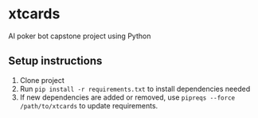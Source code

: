 # xtcards
AI poker bot capstone project using Python

## Setup instructions
1. Clone project
2. Run `pip install -r requirements.txt` to install dependencies needed
3. If new dependencies are added or removed, use `pipreqs --force /path/to/xtcards` to update requirements.